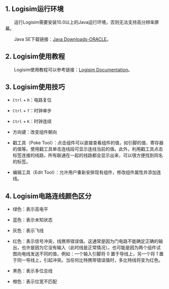 ## 1. Logisim运行环境

&emsp;&emsp;运行Logisim需要安装10.0以上的Java运行环境，否则无法支持高分辨率屏幕。

&emsp;&emsp;Java SE下载链接：<a href="https://www.oracle.com/java/technologies/javase-downloads.html" target="_blank">Java Downloads-ORACLE</a>。

## 2. Logisim使用教程

&emsp;&emsp;Logisim使用教程可以参考链接：<a href="http://www.cburch.com/logisim/docs.html" target="_blank">Logisim Documentation</a>。

## 3. Logisim使用技巧

- `Ctrl` + `R`：电路复位

- `Ctrl` + `T`：时钟单步

- `Ctrl` + `K`：时钟连续

- 方向键：改变组件朝向

- 戳工具（Poke Tool）：点击组件可以直接查看组件的值，如引脚的值、寄存器的值等。使用戳工具单击连线段可显示连线当前的值。此外，利用戳工具点击标签连接的线路，所有联通在一起的线路都会显示出来，可以很方便找到同名的标签。

- 编辑工具（Edit Tool）：允许用户重新安排现有组件，修改组件属性并添加连线。

## 4. Logisim电路连线颜色区分

- 绿色：表示高电平

- 蓝色：表示未知状态

- 灰色：表示飞线

- 红色：表示信号冲突，线携带错误值。这通常是因为门电路不能确定正确的输出，也许是因为它没有输入（此时线是正常情况）。也可能是因为两个组件试图向电线发送不同的值，例如：一个输入引脚将 0 置于导线上，另一个将 1 置于同一导线上，引起冲突。当任何比特携带错误值时，多比特线将变为红色。

- 黑色：表示多位总线

- 橙色：表示位宽不匹配